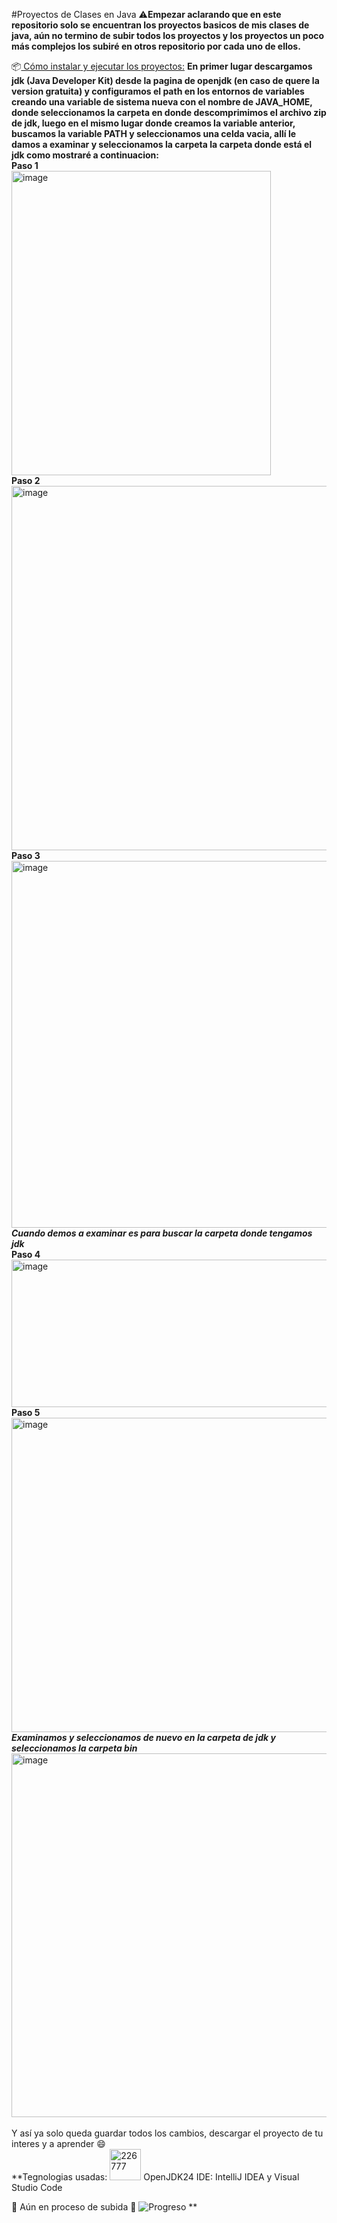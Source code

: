 #Proyectos de Clases en Java
:warning:**Empezar aclarando que en este repositorio solo se encuentran los proyectos basicos de mis clases de java, aún no termino de subir todos los proyectos y los proyectos un poco más complejos los subiré en otros repositorio por cada uno de ellos.**

:package:<ins> Cómo instalar y ejecutar los proyectos:</ins>
**En primer lugar descargamos jdk (Java Developer Kit) desde la pagina de openjdk (en caso de quere la version gratuita)
y configuramos el path en los entornos de variables creando una variable de sistema nueva con el nombre de JAVA_HOME, donde seleccionamos la carpeta en donde descomprimimos el archivo zip de jdk, luego en el mismo lugar donde creamos la variable anterior, buscamos la variable PATH y seleccionamos una celda vacia, allí le damos a examinar y seleccionamos la carpeta la carpeta donde está el jdk como mostraré a continuacion:**<br>
**Paso 1**<br>
<img width="415" height="487" alt="image" src="https://github.com/user-attachments/assets/5ceaf49e-9934-4367-a2a0-936c3485eb6b" /><br>
**Paso 2**<br>
<img width="615" height="583" alt="image" src="https://github.com/user-attachments/assets/39a8341c-071d-4622-af23-328a1da44ab2" /><br>
**Paso 3**<br>
<img width="650" height="587" alt="image" src="https://github.com/user-attachments/assets/a73e5076-f89e-4824-a396-fa71301c72b2" /><br>
**_Cuando demos a examinar es para buscar la carpeta donde tengamos jdk_**<br>
**Paso 4**<br>
<img width="589" height="236" alt="image" src="https://github.com/user-attachments/assets/f70a8575-f3aa-4be9-81b3-68391cf40ddb" /><br>
**Paso 5**<br>
<img width="528" height="503" alt="image" src="https://github.com/user-attachments/assets/aaeac610-3158-4b9f-8448-67223127cb6b" /><br>
**_Examinamos y seleccionamos de nuevo en la carpeta de jdk y seleccionamos la carpeta bin_**<br>
<img width="615" height="582" alt="image" src="https://github.com/user-attachments/assets/5e57332e-f1dc-4adc-a40b-9633ffe3f5c8" /><br>
<br>
Y así ya solo queda guardar todos los cambios, descargar el proyecto de tu interes y a aprender :smile:
<br>
**Tegnologias usadas: 
<img width="50" height="50" alt="226777" src="https://github.com/user-attachments/assets/a40c5377-56f3-41bf-96bd-cacce0a3ba13" />
OpenJDK24
IDE: IntelliJ IDEA y Visual Studio Code

🚧 Aún en proceso de subida 🚧
    ![Progreso](https://img.shields.io/badge/Procesando-65%25-brightgreen)
**
